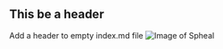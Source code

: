 ## This be a header

Add a header to empty index.md file
![Image of Spheal](https://archives.bulbagarden.net/media/upload/thumb/4/44/Marius_Spheal.png/250px-Marius_Spheal.png)
